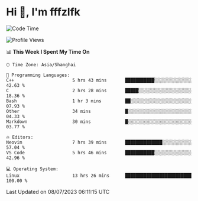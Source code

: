 # Hi 👋, I'm fffzlfk

<!--START_SECTION:waka-->
![Code Time](http://img.shields.io/badge/Code%20Time-269%20hrs%209%20mins-blue)

![Profile Views](http://img.shields.io/badge/Profile%20Views-0-blue)

📊 **This Week I Spent My Time On** 

```text
🕑︎ Time Zone: Asia/Shanghai

💬 Programming Languages: 
C++                      5 hrs 43 mins       ███████████░░░░░░░░░░░░░░   42.63 % 
C                        2 hrs 28 mins       █████░░░░░░░░░░░░░░░░░░░░   18.36 % 
Bash                     1 hr 3 mins         ██░░░░░░░░░░░░░░░░░░░░░░░   07.93 % 
Other                    34 mins             █░░░░░░░░░░░░░░░░░░░░░░░░   04.33 % 
Markdown                 30 mins             █░░░░░░░░░░░░░░░░░░░░░░░░   03.77 % 

🔥 Editors: 
Neovim                   7 hrs 39 mins       ██████████████░░░░░░░░░░░   57.04 % 
VS Code                  5 hrs 46 mins       ███████████░░░░░░░░░░░░░░   42.96 % 

💻 Operating System: 
Linux                    13 hrs 26 mins      █████████████████████████   100.00 % 
```


 Last Updated on 08/07/2023 06:11:15 UTC
<!--END_SECTION:waka-->
